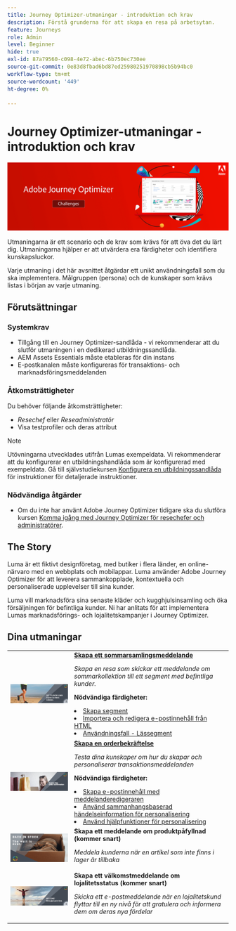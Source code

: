 ```yaml
---
title: Journey Optimizer-utmaningar - introduktion och krav
description: Förstå grunderna för att skapa en resa på arbetsytan.
feature: Journeys
role: Admin
level: Beginner
hide: true
exl-id: 87a79560-c098-4e72-abec-6b750ec730ee
source-git-commit: 0e83d8fbad6bd87ed25980251970898cb5b94bc0
workflow-type: tm+mt
source-wordcount: '449'
ht-degree: 0%

---
```


# Journey Optimizer-utmaningar - introduktion och krav

![AJO Challenges Banner](./assets/ajo-banner-challenges.png)

Utmaningarna är ett scenario och de krav som krävs för att öva det du lärt dig. Utmaningarna hjälper er att utvärdera era färdigheter och identifiera kunskapsluckor.

Varje utmaning i det här avsnittet åtgärdar ett unikt användningsfall som du ska implementera. Målgruppen (persona) och de kunskaper som krävs listas i början av varje utmaning.

## Förutsättningar

### Systemkrav

* Tillgång till en Journey Optimizer-sandlåda - vi rekommenderar att du slutför utmaningen i en dedikerad utbildningssandlåda.
* AEM Assets Essentials måste etableras för din instans
* E-postkanalen måste konfigureras för transaktions- och marknadsföringsmeddelanden

### Åtkomsträttigheter

Du behöver följande åtkomsträttigheter:
* *Resechef* eller *Reseadministratör*
* Visa testprofiler och deras attribut

>[!NOTE]
> Utövningarna utvecklades utifrån Lumas exempeldata. Vi rekommenderar att du konfigurerar en utbildningshandlåda som är konfigurerad med exempeldata. Gå till självstudiekursen [Konfigurera en utbildningssandlåda](/help/tutorial-configure-a-training-sandbox/introduction-and-prerequisites.md) för instruktioner för detaljerade instruktioner.

### Nödvändiga åtgärder

* Om du inte har använt Adobe Journey Optimizer tidigare ska du slutföra kursen [Komma igång med Journey Optimizer för resechefer och administratörer](https://experienceleague.adobe.com/?recommended=JourneyOptimizer-U-1-2021.1).


## The Story

Luma är ett fiktivt designföretag, med butiker i flera länder, en online-närvaro med en webbplats och mobilappar. Luma använder Adobe Journey Optimizer för att leverera sammankopplade, kontextuella och personaliserade upplevelser till sina kunder.

Luma vill marknadsföra sina senaste kläder och kugghjulsinsamling och öka försäljningen för befintliga kunder. Ni har anlitats för att implementera Lumas marknadsförings- och lojalitetskampanjer i Journey Optimizer.

## Dina utmaningar

<table>
<tr>
<td>
 <div>
      <a href="summer-collection-announcement-challenge.md">
        <img alt="Bild för sommarsamlingsmeddelande" src="./assets/email-assets/luma-transactional-onboarding-3.png"/>
      </a>
      </div>
  </td>
  <td>
   <strong><a href="summer-collection-announcement-challenge.md">Skapa ett sommarsamlingsmeddelande </strong>
    </a>
      <p>
      <em>Skapa en resa som skickar ett meddelande om sommarkollektion till ett segment med befintliga kunder. </em>
      <p>
      <b>Nödvändiga färdigheter:</b>
      <li><a href="https://experienceleague.adobe.com/docs/journey-optimizer-learn/tutorials/profiles-segments-subscriptions/create-segments.html"> Skapa segment</li>
      <li><a href="https://experienceleague.adobe.com/docs/journey-optimizer-learn/tutorials/create-messages/create-emails/import-and-author-html-email-content.html">Importera och redigera e-postinnehåll från HTML</li>
      <li><a href="https://experienceleague.adobe.com/docs/journey-optimizer-learn/tutorials/create-journeys/use-case-read-segment.html">Användningsfall - Lässegment</li>
  </td>
  </tr>
  <tr>
  <td>
  <div>
    <a href="order-confirmation-challenge.md">
      <img alt="Luma-e-post" src="./assets/email-assets/luma-transactional-order-confirmation.png"/>
    </a>
  </td>
  <td>
      <a href="order-confirmation-challenge.md">
    <strong><a href="order-confirmation-challenge.md">Skapa en orderbekräftelse</strong>
    </a>
    <div>
    <p>
    <em>Testa dina kunskaper om hur du skapar och personaliserar transaktionsmeddelanden
    </em>
    <p>
    <b>Nödvändiga färdigheter:</b>
      <li><a href="https://experienceleague.adobe.com/docs/journey-optimizer-learn/tutorials/create-messages/create-email-content-with-the-message-editor.html"> Skapa e-postinnehåll med meddelanderedigeraren</li>
      <li><a href="https://experienceleague.adobe.com/docs/journey-optimizer-learn/tutorials/personalize-content/use-contextual-event-information-for-personalization.html">Använd sammanhangsbaserad händelseinformation för personalisering</li>
      <li><a href="https://experienceleague.adobe.com/docs/journey-optimizer-learn/tutorials/personalize-content/use-helper-functions-for-personalization.html?lang=en">Använd hjälpfunktioner för personalisering</li>
  </td>
  </tr>
  <tr>
    <td>
    <div>
    <a>
      <img alt="Lumatproduktpåfyllnad" src="./assets/email-assets/luma-ProductReplenishment.png"/>
    </a>
    </div>
    <td>
    <div >
      <strong>Skapa ett meddelande om produktpåfyllnad (kommer snart)</strong>
    </a>
    </div>
    <p>
    <em>Meddela kunderna när en artikel som inte finns i lager är tillbaka</em>
    <p>
  </td>
  </tr>
  <tr>
    <td>
    <div>
    <a>
      <img alt="Välkommen" src="./assets/email-assets/luma-transactional-onboarding-1.png"/>
    </a>
    </div>
    <td>
    <div >
      <a>
    <strong>Skapa ett välkomstmeddelande om lojalitetsstatus (kommer snart) </strong>
    </a>
    </div>
    <p>
    <em>Skicka ett e-postmeddelande när en lojalitetskund flyttar till en ny nivå för att gratulera och informera dem om deras nya fördelar</em>
    <p>
  </td>
  </tr>
</table>
